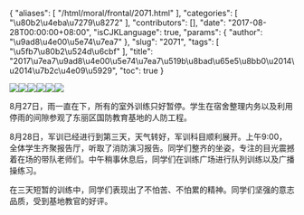{
    "aliases": [
        "/html/moral/frontal/2071.html"
    ],
    "categories": [
        "\u80b2\u4eba\u7279\u8272"
    ],
    "contributors": [],
    "date": "2017-08-28T00:00:00+08:00",
    "isCJKLanguage": true,
    "params": {
        "author": "\u9ad8\u4e00\u5e74\u7ea7"
    },
    "slug": "2071",
    "tags": [
        "\u5fb7\u80b2\u524d\u6cbf"
    ],
    "title": "2017\u7ea7\u9ad8\u4e00\u5e74\u7ea7\u519b\u8bad\u65e5\u8bb0\u2014\u2014\u7b2c\u4e09\u5929",
    "toc": true
}

![](https://cdn.tfls.online/mirror/full/072bf13db64a6b052ebc47bea5be1e9364c4bb9c.jpg)![](https://cdn.tfls.online/mirror/full/6c32bd3c7ffa3eeeae51b5154d0fcfef5460016d.jpg)![](https://cdn.tfls.online/mirror/full/723b98ccb030dda678459f1d5c2f945a41d1789f.jpg)![](https://cdn.tfls.online/mirror/full/27717d6bc726c82e1ac0ca670343f792178ffbe1.jpg)![](https://cdn.tfls.online/mirror/full/02c2e0504be6d850938f679f93d4547544eeb4c8.jpg)![](https://cdn.tfls.online/mirror/full/25e7a5eff026f025a5e9abbf16b12d53ace9c9df.jpg)




  





8月27日，雨一直在下，所有的室外训练只好暂停。学生在宿舍整理内务以及利用停雨的间隙参观了东丽区国防教育基地的人防工程。




8月28日，军训已经进行到第三天，天气转好，军训科目顺利展开。上午9:00，全体学生齐聚报告厅，听取了消防演习报告。同学们整齐的坐姿，专注的目光震撼着在场的带队老师们。中午稍事休息后，同学们在训练广场进行队列训练以及广播操练习。




在三天短暂的训练中，同学们表现出了不怕苦、不怕累的精神。同学们坚强的意志品质，受到基地教官的好评。




  





  



